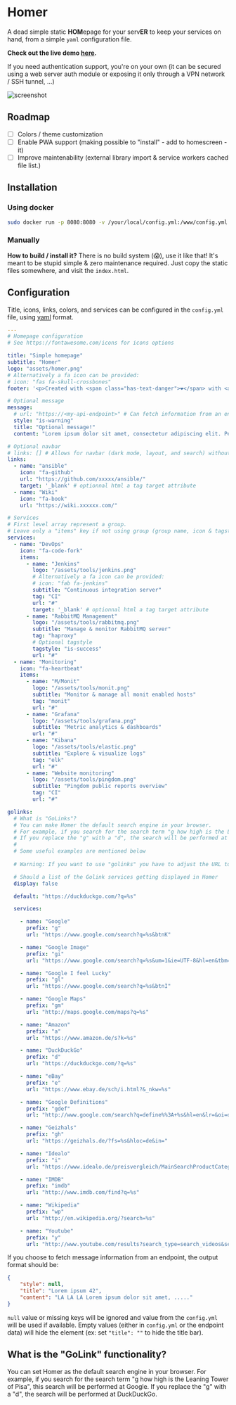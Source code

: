 # Homer
A dead simple static **HOM**epage for your serv**ER** to keep your services on hand, from a simple `yaml` configuration file.

**Check out the live demo [here](https://homer-demo.netlify.com/).**

If you need authentication support, you're on your own (it can be secured using a web server auth module or exposing it only through a VPN network / SSH tunnel, ...)

![screenshot](https://raw.github.com/bastienwirtz/homer/master/screenshot.png)

## Roadmap

- [ ] Colors / theme customization
- [ ] Enable PWA support (making possible to "install" - add to homescreen - it)
- [ ] Improve maintenability (external library import & service workers cached file list.)

## Installation

### Using docker

```sh
sudo docker run -p 8080:8080 -v /your/local/config.yml:/www/config.yml -v /your/local/assets/:/www/assets b4bz/homer:latest
```

### Manually

**How to build / install it?** There is no build system (😱), use it like that! It's meant to be stupid simple & zero maintenance required. Just copy the static files somewhere, and visit the `index.html`.


## Configuration

Title, icons, links, colors, and services can be configured in the `config.yml` file, using [yaml](http://yaml.org/) format.


```yaml
---
# Homepage configuration
# See https://fontawesome.com/icons for icons options

title: "Simple homepage"
subtitle: "Homer"
logo: "assets/homer.png"
# Alternatively a fa icon can be provided:
# icon: "fas fa-skull-crossbones"  
footer: '<p>Created with <span class="has-text-danger">❤️</span> with <a href="https://bulma.io/">bulma</a>, <a href="https://vuejs.org/">vuejs</a> & <a href="https://fontawesome.com/">font awesome</a> // Fork me on <a href="https://github.com/bastienwirtz/homer"><i class="fab fa-github-alt"></i></a></p>'  # set false if you want to hide it.header:

# Optional message
message:
  # url: "https://<my-api-endpoint>" # Can fetch information from an endpoint to override value below.
  style: "is-warning"
  title: "Optional message!"
  content: "Lorem ipsum dolor sit amet, consectetur adipiscing elit. Pellentesque risus mi, tempus quis placerat ut, porta nec nulla. Vestibulum rhoncus ac ex sit amet fringilla. Nullam gravida purus diam, et dictum felis venenatis efficitur. Aenean ac eleifend lacus, in mollis lectus. Donec sodales, arcu et sollicitudin porttitor, tortor urna tempor ligula."

# Optional navbar
# links: [] # Allows for navbar (dark mode, layout, and search) without any links
links:
  - name: "ansible"
    icon: "fa-github"
    url: "https://github.com/xxxxx/ansible/"
    target: '_blank' # optionnal html a tag target attribute
  - name: "Wiki"
    icon: "fa-book"
    url: "https://wiki.xxxxxx.com/"

# Services
# First level array represent a group.
# Leave only a "items" key if not using group (group name, icon & tagstyle are optional, section separation will not be displayed).
services:
  - name: "DevOps"
    icon: "fa-code-fork"
    items:
      - name: "Jenkins"
        logo: "/assets/tools/jenkins.png"
        # Alternatively a fa icon can be provided:
        # icon: "fab fa-jenkins"
        subtitle: "Continuous integration server"
        tag: "CI"
        url: "#"
        target: '_blank' # optionnal html a tag target attribute
      - name: "RabbitMQ Management"
        logo: "/assets/tools/rabbitmq.png"
        subtitle: "Manage & monitor RabbitMQ server"
        tag: "haproxy"
        # Optional tagstyle
        tagstyle: "is-success"
        url: "#"
  - name: "Monitoring"
    icon: "fa-heartbeat"
    items:
      - name: "M/Monit"
        logo: "/assets/tools/monit.png"
        subtitle: "Monitor & manage all monit enabled hosts"
        tag: "monit"
        url: "#"
      - name: "Grafana"
        logo: "/assets/tools/grafana.png"
        subtitle: "Metric analytics & dashboards"
        url: "#"
      - name: "Kibana"
        logo: "/assets/tools/elastic.png"
        subtitle: "Explore & visualize logs"
        tag: "elk"
        url: "#"
      - name: "Website monitoring"
        logo: "/assets/tools/pingdom.png"
        subtitle: "Pingdom public reports overview"
        tag: "CI"
        url: "#"

golinks:
  # What is "GoLinks"?
  # You can make Homer the default search engine in your browser.
  # For example, if you search for the search term "g how high is the Leaning Tower of Pisa", this search will be performed at Google.
  # If you replace the "g" with a "d", the search will be performed at DuckDuckGo.
  #
  # Some useful examples are mentioned below
  
  # Warning: If you want to use "golinks" you have to adjust the URL to your Homer instance in the opensearch.xml file

  # Should a list of the Golink services getting displayed in Homer
  display: false

  default: "https://duckduckgo.com/?q=%s"

  services:

    - name: "Google"
      prefix: "g"
      url: "https://www.google.com/search?q=%s&btnK"

    - name: "Google Image"
      prefix: "gi"
      url: "https://www.google.com/search?q=%s&um=1&ie=UTF-8&hl=en&tbm=isch"

    - name: "Google I feel Lucky"
      prefix: "gl"
      url: "https://www.google.com/search?q=%s&btnI"

    - name: "Google Maps"
      prefix: "gm"
      url: "http://maps.google.com/maps?q=%s"

    - name: "Amazon"
      prefix: "a"
      url: "https://www.amazon.de/s?k=%s"

    - name: "DuckDuckGo"
      prefix: "d"
      url: "https://duckduckgo.com/?q=%s"

    - name: "eBay"
      prefix: "e"
      url: "https://www.ebay.de/sch/i.html?&_nkw=%s"

    - name: "Google Definitions"
      prefix: "gdef"
      url: "http://www.google.com/search?q=define%%3A+%s&hl=en&lr=&oi=definel&defl=all"

    - name: "Geizhals"
      prefix: "gh"
      url: "https://geizhals.de/?fs=%s&hloc=de&in="

    - name: "Idealo"
      prefix: "i"
      url: "https://www.idealo.de/preisvergleich/MainSearchProductCategory.html?q=%s"

    - name: "IMDB"
      prefix: "imdb"
      url: "http://www.imdb.com/find?q=%s"

    - name: "Wikipedia"
      prefix: "wp"
      url: "http://en.wikipedia.org/?search=%s"

    - name: "Youtube"
      prefix: "y"
      url: "http://www.youtube.com/results?search_type=search_videos&search_sort=relevance&search_query=%s&search=Search"
```

If you choose to fetch message information from an endpoint, the output format should be:

```json
{
	"style": null,
	"title": "Lorem ipsum 42",
	"content": "LA LA LA Lorem ipsum dolor sit amet, ....."
}
```

`null` value or missing keys will be ignored and value from the `config.yml` will be used if available.
Empty values (either in `config.yml` or the endpoint data) will hide the element (ex: set `"title": ""` to hide the title bar).

## What is the "GoLink" functionality?

You can set Homer as the default search engine in your browser.
For example, if you search for the search term "g how high is the Leaning Tower of Pisa", this search will be performed at Google.
If you replace the "g" with a "d", the search will be performed at DuckDuckGo.